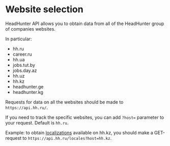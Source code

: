 # Website selection

HeadHunter API allows you to obtain data from all of the HeadHunter group of
companies websites.

In particular:

* hh.ru
* career.ru
* hh.ua
* jobs.tut.by
* jobs.day.az
* hh.uz
* hh.kz
* headhunter.ge
* headhunter.kg

Requests for data on all the websites should be made to `https://api.hh.ru/`.

If you need to track the specific websites, you can add `?host=` parameter to
your request. Default is `hh.ru`.

Example: to obtain [localizations](locales.md) available on hh.kz, you should
make a GET-request to `https://api.hh.ru/locales?host=hh.kz`.
